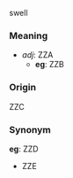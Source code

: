 swell
### Meaning
+ _adj_: ZZA
    + __eg__: ZZB

### Origin

ZZC

### Synonym

__eg__: ZZD

+ ZZE


